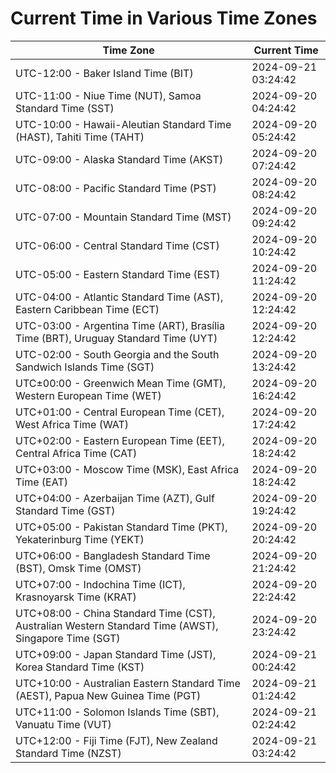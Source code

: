 # Current Time in Various Time Zones

| Time Zone | Current Time |
|-----------|--------------|
| UTC-12:00 - Baker Island Time (BIT) | 2024-09-21 03:24:42 |
| UTC-11:00 - Niue Time (NUT), Samoa Standard Time (SST) | 2024-09-20 04:24:42 |
| UTC-10:00 - Hawaii-Aleutian Standard Time (HAST), Tahiti Time (TAHT) | 2024-09-20 05:24:42 |
| UTC-09:00 - Alaska Standard Time (AKST) | 2024-09-20 07:24:42 |
| UTC-08:00 - Pacific Standard Time (PST) | 2024-09-20 08:24:42 |
| UTC-07:00 - Mountain Standard Time (MST) | 2024-09-20 09:24:42 |
| UTC-06:00 - Central Standard Time (CST) | 2024-09-20 10:24:42 |
| UTC-05:00 - Eastern Standard Time (EST) | 2024-09-20 11:24:42 |
| UTC-04:00 - Atlantic Standard Time (AST), Eastern Caribbean Time (ECT) | 2024-09-20 12:24:42 |
| UTC-03:00 - Argentina Time (ART), Brasília Time (BRT), Uruguay Standard Time (UYT) | 2024-09-20 12:24:42 |
| UTC-02:00 - South Georgia and the South Sandwich Islands Time (SGT) | 2024-09-20 13:24:42 |
| UTC±00:00 - Greenwich Mean Time (GMT), Western European Time (WET) | 2024-09-20 16:24:42 |
| UTC+01:00 - Central European Time (CET), West Africa Time (WAT) | 2024-09-20 17:24:42 |
| UTC+02:00 - Eastern European Time (EET), Central Africa Time (CAT) | 2024-09-20 18:24:42 |
| UTC+03:00 - Moscow Time (MSK), East Africa Time (EAT) | 2024-09-20 18:24:42 |
| UTC+04:00 - Azerbaijan Time (AZT), Gulf Standard Time (GST) | 2024-09-20 19:24:42 |
| UTC+05:00 - Pakistan Standard Time (PKT), Yekaterinburg Time (YEKT) | 2024-09-20 20:24:42 |
| UTC+06:00 - Bangladesh Standard Time (BST), Omsk Time (OMST) | 2024-09-20 21:24:42 |
| UTC+07:00 - Indochina Time (ICT), Krasnoyarsk Time (KRAT) | 2024-09-20 22:24:42 |
| UTC+08:00 - China Standard Time (CST), Australian Western Standard Time (AWST), Singapore Time (SGT) | 2024-09-20 23:24:42 |
| UTC+09:00 - Japan Standard Time (JST), Korea Standard Time (KST) | 2024-09-21 00:24:42 |
| UTC+10:00 - Australian Eastern Standard Time (AEST), Papua New Guinea Time (PGT) | 2024-09-21 01:24:42 |
| UTC+11:00 - Solomon Islands Time (SBT), Vanuatu Time (VUT) | 2024-09-21 02:24:42 |
| UTC+12:00 - Fiji Time (FJT), New Zealand Standard Time (NZST) | 2024-09-21 03:24:42 |
